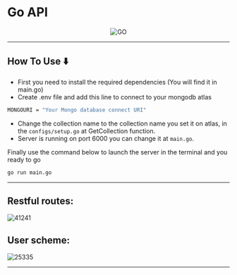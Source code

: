 # **Go API**

<p align="center">
    <img src="https://i.morioh.com/201003/aa184196.webp" alt="GO" />
</p>

---

## How To Use ⬇️

- First you need to install the required dependencies (You will find it in main.go)
- Create .env file and add this line to connect to your mongodb atlas

```bash
MONGOURI = "Your Mongo database connect URI"
```

- Change the collection name to the collection name you set it on atlas, in the `configs/setup.go` at GetCollection function.
- Server is running on port 6000 you can change it at `main.go`.

Finally use the command below to launch the server in the terminal and you ready to go

```bash
go run main.go
```

---

## Restful routes:

![41241](https://user-images.githubusercontent.com/96744413/171936617-9cf51561-3614-4e8a-992e-0789da00d416.png)

## User scheme:

![25335](https://user-images.githubusercontent.com/96744413/171936646-6d79c0f6-b108-43a9-ad3a-7d5f6d453862.png)

---
